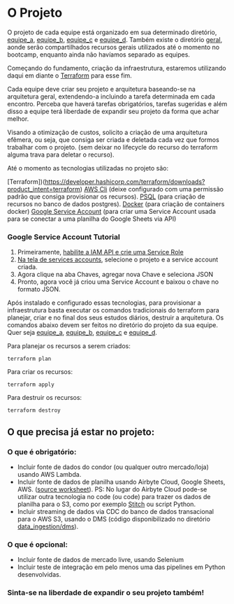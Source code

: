 
# O Projeto

O projeto de cada equipe está organizado em sua determinado diretório, [equipe_a](./equipe_a/), [equipe_b](./equipe_b/), [equipe_c](./equipe_c/) e [equipe_d](./equipe_d/). Também existe o diretório [geral](./geral/), aonde serão compartilhados recursos gerais utilizados até o momento no bootcamp, enquanto ainda não havíamos separado as equipes.

Começando do fundamento, criação da infraestrutura, estaremos utilizando daqui em diante o [Terraform](https://www.terraform.io/) para esse fim.

Cada equipe deve criar seu projeto e arquitetura baseando-se na arquitetura geral, extendendo-a incluindo a tarefa determinada em cada encontro. Perceba que haverá tarefas obrigatórios, tarefas sugeridas e além disso a equipe terá liberdade de expandir seu projeto da forma que achar melhor.

Visando a otimização de custos, solicito a criação de uma arquitetura efêmera, ou seja, que consiga ser criada e deletada cada vez que formos trabalhar com o projeto. (sem deixar no lifecycle do recurso do terraform alguma trava para deletar o recurso).

Até o momento as tecnologias utilizadas no projeto são:

[Terraform])(https://developer.hashicorp.com/terraform/downloads?product_intent=terraform)
[AWS Cli](https://aws.amazon.com/cli/) (deixe configurado com uma permissão padrão que consiga provisionar os recursos).
[PSQL](https://www.postgresql.org/docs/current/app-psql.html) (para criação de recursos no banco de dados postgres).
[Docker](https://www.docker.com/products/docker-desktop/) (para criação de containers docker)
[Google Service Account](https://cloud.google.com/iam/docs/service-accounts-create) (para criar uma Service Account usada para se conectar a uma planilha do Google Sheets via API)

### Google Service Account Tutorial

1. Primeiramente, [habilite a IAM API e crie uma Service Role](https://cloud.google.com/iam/docs/service-accounts-create)
2. [Na tela de services accounts](https://console.cloud.google.com/projectselector2/iam-admin/serviceaccounts), selecione o projeto e a service account criada.
3. Agora clique na aba Chaves, agregar nova Chave e seleciona JSON
4. Pronto, agora você já criou uma Service Account e baixou o chave no formato JSON.

Após instalado e configurado essas tecnologias, para provisionar a infraestrutura basta executar os comandos tradicionais do terraform para planejar, criar e no final dos seus estudos diários, destruir a arquitetura. Os comandos abaixo devem ser feitos no diretório do projeto da sua equipe. Quer seja [equipe_a](./equipe_a/), [equipe_b](./equipe_b/), [equipe_c](./equipe_c/) e [equipe_d](./equipe_d/).

Para planejar os recursos a serem criados:

`terraform plan`

Para criar os recursos:

`terraform apply`

Para destruir os recursos:

`terraform destroy`


## O que precisa já estar no projeto:

### O que é obrigatório:
- Incluir fonte de dados do condor (ou qualquer outro mercado/loja) usando AWS Lambda.
- Incluir fonte de dados de planilha usando Airbyte Cloud, Google Sheets, AWS. ([source worksheet](./geral/sources/worksheet/)). PS: No lugar do Airbyte Cloud pode-se utilizar outra tecnologia no code (ou code) para trazer os dados de planilha para o S3, como por exemplo [Stitch](https://www.stitchdata.com/) ou script Python.
- Incluir streaming de dados via CDC do banco de dados transacional para o AWS S3, usando o DMS (código disponibilizado no diretório [data_ingestion/dms](./geral/data_ingestion/dms)).

### O que é opcional:
- Incluir fonte de dados de mercado livre, usando Selenium
- Incluir teste de integração em pelo menos uma das pipelines em Python desenvolvidas.

### Sinta-se na liberdade de expandir o seu projeto também!
